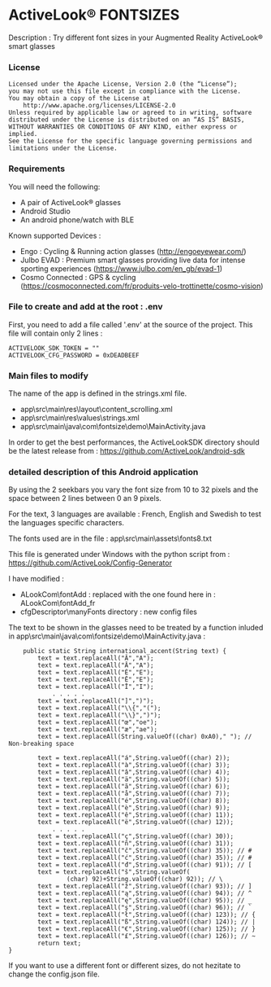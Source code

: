 # ActiveLook® FONTSIZES

Description : Try different font sizes in your Augmented Reality ActiveLook® smart glasses
   
### License

```
Licensed under the Apache License, Version 2.0 (the “License”);
you may not use this file except in compliance with the License.
You may obtain a copy of the License at
    http://www.apache.org/licenses/LICENSE-2.0
Unless required by applicable law or agreed to in writing, software
distributed under the License is distributed on an “AS IS” BASIS,
WITHOUT WARRANTIES OR CONDITIONS OF ANY KIND, either express or implied.
See the License for the specific language governing permissions and
limitations under the License.
```

### Requirements

You will need the following:
- A pair of ActiveLook® glasses
- Android Studio
- An android phone/watch with BLE

Known supported Devices :
- Engo : Cycling & Running action glasses (http://engoeyewear.com/)
- Julbo EVAD : Premium smart glasses providing live data for intense sporting experiences (https://www.julbo.com/en_gb/evad-1)
- Cosmo Connected : GPS & cycling (https://cosmoconnected.com/fr/produits-velo-trottinette/cosmo-vision)

### File to create and add at the root : .env

First, you need to add a file called '.env' at the source of the project. This file will contain only 2 lines :
```
ACTIVELOOK_SDK_TOKEN = ""
ACTIVELOOK_CFG_PASSWORD = 0xDEADBEEF
```

### Main files to modify

The name of the app is defined in the strings.xml file.

* app\src\main\res\layout\content_scrolling.xml
* app\src\main\res\values\strings.xml
* app\src\main\java\com\fontsize\demo\MainActivity.java

In order to get the best performances, the ActiveLookSDK directory should be the latest release from : https://github.com/ActiveLook/android-sdk

### detailed description of this Android application

By using the 2 seekbars you vary the font size from 10 to 32 pixels and the space between 2 lines between 0 an 9 pixels.

For the text, 3 languages are available : French, English and Swedish to test the languages specific characters.

The fonts used are in the file : app\src\main\assets\fonts8.txt

This file is generated under Windows with the python script from : https://github.com/ActiveLook/Config-Generator

I have modified :
* ALookCom\fontAdd  : replaced with the one found here in : ALookCom\fontAdd_fr
* cfgDescriptor\manyFonts directory : new config files

The text to be shown in the glasses need to be treated by a function inluded in app\src\main\java\com\fontsize\demo\MainActivity.java :
```
    public static String international_accent(String text) {
        text = text.replaceAll("Ă","A");
        text = text.replaceAll("Ā","A");
        text = text.replaceAll("Ė","E");
        text = text.replaceAll("Ē","E");
        text = text.replaceAll("Ī","I");
            . . . . .
        text = text.replaceAll("]",")");
        text = text.replaceAll("\\{","(");
        text = text.replaceAll("\\}",")");
        text = text.replaceAll("œ","oe");
        text = text.replaceAll("æ","ae");
        text = text.replaceAll(String.valueOf((char) 0xA0)," "); // Non-breaking space
 
        text = text.replaceAll("á",String.valueOf((char) 2));
        text = text.replaceAll("à",String.valueOf((char) 3));
        text = text.replaceAll("â",String.valueOf((char) 4));
        text = text.replaceAll("ä",String.valueOf((char) 5));
        text = text.replaceAll("ã",String.valueOf((char) 6));
        text = text.replaceAll("å",String.valueOf((char) 7));
        text = text.replaceAll("é",String.valueOf((char) 8));
        text = text.replaceAll("è",String.valueOf((char) 9));
        text = text.replaceAll("ê",String.valueOf((char) 11));
        text = text.replaceAll("ë",String.valueOf((char) 12));
            . . . . .
        text = text.replaceAll("ç",String.valueOf((char) 30));
        text = text.replaceAll("ñ",String.valueOf((char) 31));
        text = text.replaceAll("č",String.valueOf((char) 35)); // #
        text = text.replaceAll("ć",String.valueOf((char) 35)); // #
        text = text.replaceAll("đ",String.valueOf((char) 91)); // [
        text = text.replaceAll("š",String.valueOf(
                (char) 92)+String.valueOf((char) 92)); // \
        text = text.replaceAll("ž",String.valueOf((char) 93)); // ]
        text = text.replaceAll("ą",String.valueOf((char) 94)); // ^
        text = text.replaceAll("ę",String.valueOf((char) 95)); // _
        text = text.replaceAll("ş",String.valueOf((char) 96)); // `
        text = text.replaceAll("ł",String.valueOf((char) 123)); // {
        text = text.replaceAll("ß",String.valueOf((char) 124)); // |
        text = text.replaceAll("€",String.valueOf((char) 125)); // }
        text = text.replaceAll("£",String.valueOf((char) 126)); // ~
        return text;
}
```

If you want to use a different font or different sizes, do not hezitate to change the config.json file.
